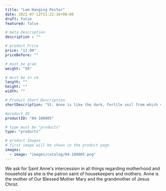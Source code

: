 ```yaml
---
title: "Lam Hanging Poster"
date: 2021-07-12T11:22:16+08:00
draft: false
featured: false

# meta description
description : ""

# product Price
price: "12.00"
priceBefore: ""

# must be gram
weight: "50"

# must be in cm
length: ""
height: ""
width: ""

# Product Short Description
shortDescription: "St. Anne is like the dark, fertile soil from which vows, promises, and commitments are made. Ask her to pray for you to hear God’s call to your particular vocation. Ask her to lead you gently towards His will and to protect you – as she protected her own daughter – until God’s will is manifest."

#product ID
productID: "04-180005"

# type must be "products"
type: "products"

# product Images
# first image will be shown in the product page
images:
  - image: "images/catalog/04-180005.png"
---
```


We ask for Saint Anne's intercession in all things regarding motherhood and household as she is the patron saint of housekeepers and mothers. Anne is the mother of Our Blessed Mother Mary and the grandmother of Jesus Christ.
